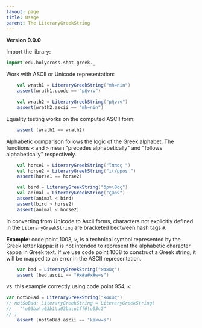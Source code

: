 ```yaml
---
layout: page
title: Usage
parent: The LiteraryGreekString
---
```


**Version 9.0.0**


Import the library:


```scala
import edu.holycross.shot.greek._
```

Work with ASCII or Unicode representation:

```scala
    val wrath1 = LiteraryGreekString("mh=nin")
    assert(wrath1.ucode == "μῆνιν")

    val wrath2 = LiteraryGreekString("μῆνιν")
    assert(wrath2.ascii == "mh=nin")
```


Equality testing works on the computed ASCII form:


```scala
    assert (wrath1 == wrath2)
```

Alphabetic comparison follows the logic of the Greek alphabet.  The functions
`<`  and `>` mean "precedes alphabetically" and "follows alphabetically" respectively.


```scala
    val horse1 = LiteraryGreekString("ἵππος ")
    val horse2 = LiteraryGreekString("i(/ppos ")
    assert(horse1 == horse2)

    val bird = LiteraryGreekString("ὄρνιθος")
    val animal = LiteraryGreekString("ζῷον")
    assert(animal < bird)
    assert(bird > horse2)
    assert(animal < horse2)

```

In converting from Unicode to Ascii forms, characters not explicitly defined in the  `LiteraryGreekString` are bracketed bedtween hash tags `#`.


**Example**: code point 1008, `ϰ`, is a technical symbol represented by the Greek letter kappa:  it is not intended to represent the alphabetic character kappa in Greek text.  If we use code point 1008 to construct a Greek string, it will be mapped to an error in the ASCII representation.

```scala
    var bad = LiteraryGreekString("ϰαϰῶς")
    assert (bad.ascii == "#ϰ#a#ϰ#w=s")
```


vs. this example correctly using code point 954, `κ`:


```scala
var notSoBad = LiteraryGreekString("κακῶς")
// notSoBad: LiteraryGreekString = LiteraryGreekString(
//   "\u03ba\u03b1\u03ba\u1ff6\u03c2"
// )
    assert (notSoBad.ascii == "kakw=s")
```
